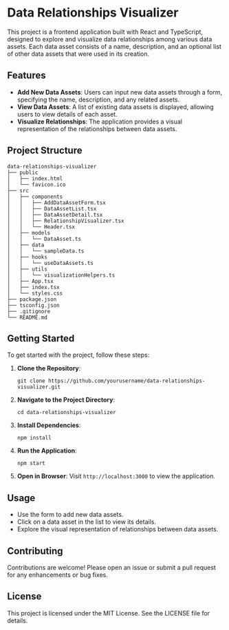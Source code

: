 # Data Relationships Visualizer

This project is a frontend application built with React and TypeScript, designed to explore and visualize data relationships among various data assets. Each data asset consists of a name, description, and an optional list of other data assets that were used in its creation.

## Features

- **Add New Data Assets**: Users can input new data assets through a form, specifying the name, description, and any related assets.
- **View Data Assets**: A list of existing data assets is displayed, allowing users to view details of each asset.
- **Visualize Relationships**: The application provides a visual representation of the relationships between data assets.

## Project Structure

```
data-relationships-visualizer
├── public
│   ├── index.html
│   └── favicon.ico
├── src
│   ├── components
│   │   ├── AddDataAssetForm.tsx
│   │   ├── DataAssetList.tsx
│   │   ├── DataAssetDetail.tsx
│   │   ├── RelationshipVisualizer.tsx
│   │   └── Header.tsx
│   ├── models
│   │   └── DataAsset.ts
│   ├── data
│   │   └── sampleData.ts
│   ├── hooks
│   │   └── useDataAssets.ts
│   ├── utils
│   │   └── visualizationHelpers.ts
│   ├── App.tsx
│   ├── index.tsx
│   └── styles.css
├── package.json
├── tsconfig.json
├── .gitignore
└── README.md
```

## Getting Started

To get started with the project, follow these steps:

1. **Clone the Repository**:
   ```
   git clone https://github.com/yourusername/data-relationships-visualizer.git
   ```

2. **Navigate to the Project Directory**:
   ```
   cd data-relationships-visualizer
   ```

3. **Install Dependencies**:
   ```
   npm install
   ```

4. **Run the Application**:
   ```
   npm start
   ```

5. **Open in Browser**:
   Visit `http://localhost:3000` to view the application.

## Usage

- Use the form to add new data assets.
- Click on a data asset in the list to view its details.
- Explore the visual representation of relationships between data assets.

## Contributing

Contributions are welcome! Please open an issue or submit a pull request for any enhancements or bug fixes.

## License

This project is licensed under the MIT License. See the LICENSE file for details.